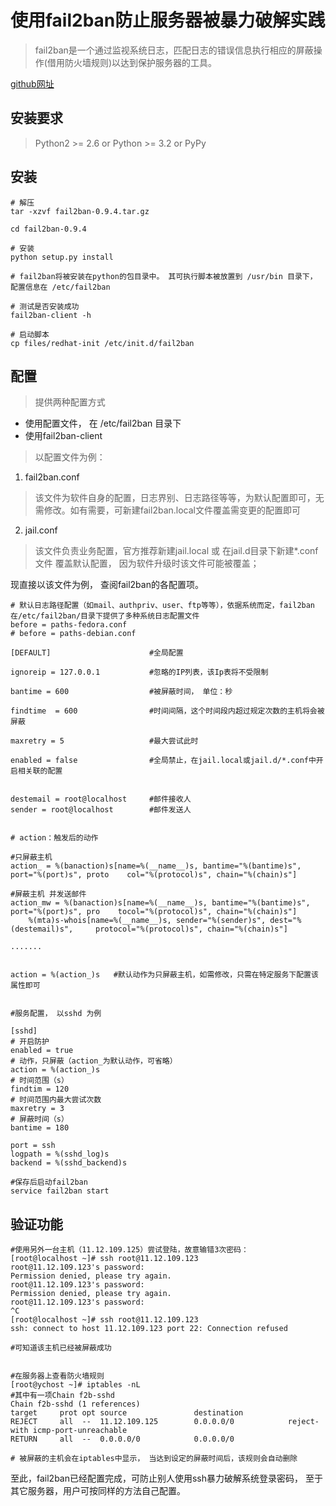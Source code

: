 使用fail2ban防止服务器被暴力破解实践
===

>fail2ban是一个通过监视系统日志，匹配日志的错误信息执行相应的屏蔽操作(借用防火墙规则)以达到保护服务器的工具。

[github网址](https://github.com/fail2ban/fail2ban)

安装要求
---
>Python2 >= 2.6 or Python >= 3.2 or PyPy

安装
---

```
# 解压
tar -xzvf fail2ban-0.9.4.tar.gz

cd fail2ban-0.9.4

# 安装
python setup.py install

# fail2ban将被安装在python的包目录中。 其可执行脚本被放置到 /usr/bin 目录下， 配置信息在 /etc/fail2ban

# 测试是否安装成功
fail2ban-client -h

# 启动脚本
cp files/redhat-init /etc/init.d/fail2ban

```

配置
---

>提供两种配置方式
  - 使用配置文件， 在 /etc/fail2ban 目录下
  - 使用fail2ban-client

>以配置文件为例：

1. fail2ban.conf

>该文件为软件自身的配置，日志界别、日志路径等等，为默认配置即可，无需修改。如有需要，可新建fail2ban.local文件覆盖需变更的配置即可

2. jail.conf

>该文件负责业务配置，官方推荐新建jail.local 或 在jail.d目录下新建*.conf文件 覆盖默认配置， 因为软件升级时该文件可能被覆盖；

现直接以该文件为例， 查阅fail2ban的各配置项。

```
# 默认日志路径配置（如mail、authpriv、user、ftp等等），依据系统而定，fail2ban在/etc/fail2ban/目录下提供了多种系统日志配置文件
before = paths-fedora.conf
# before = paths-debian.conf

[DEFAULT]                      #全局配置

ignoreip = 127.0.0.1           #忽略的IP列表，该Ip表将不受限制

bantime = 600                  #被屏蔽时间， 单位：秒

findtime  = 600                #时间间隔，这个时间段内超过规定次数的主机将会被屏蔽

maxretry = 5                   #最大尝试此时

enabled = false                #全局禁止，在jail.local或jail.d/*.conf中开启相关联的配置


destemail = root@localhost     #邮件接收人
sender = root@localhost        #邮件发送人


# action：触发后的动作

#只屏蔽主机
action_ = %(banaction)s[name=%(__name__)s, bantime="%(bantime)s", port="%(port)s", proto    col="%(protocol)s", chain="%(chain)s"]

#屏蔽主机 并发送邮件
action_mw = %(banaction)s[name=%(__name__)s, bantime="%(bantime)s", port="%(port)s", pro    tocol="%(protocol)s", chain="%(chain)s"]
    %(mta)s-whois[name=%(__name__)s, sender="%(sender)s", dest="%(destemail)s",     protocol="%(protocol)s", chain="%(chain)s"]

.......


action = %(action_)s   #默认动作为只屏蔽主机，如需修改，只需在特定服务下配置该属性即可


#服务配置， 以sshd 为例

[sshd]
# 开启防护
enabled = true
# 动作，只屏蔽（action_为默认动作，可省略）
action = %(action_)s
# 时间范围（s）
findtim = 120
# 时间范围内最大尝试次数
maxretry = 3
# 屏蔽时间（s）
bantime = 180

port = ssh
logpath = %(sshd_log)s
backend = %(sshd_backend)s

#保存后启动fail2ban
service fail2ban start
```

验证功能
---

```
#使用另外一台主机（11.12.109.125）尝试登陆，故意输错3次密码：
[root@localhost ~]# ssh root@11.12.109.123
root@11.12.109.123's password:
Permission denied, please try again.
root@11.12.109.123's password:
Permission denied, please try again.
root@11.12.109.123's password:
^C
[root@localhost ~]# ssh root@11.12.109.123
ssh: connect to host 11.12.109.123 port 22: Connection refused

#可知道该主机已经被屏蔽成功


#在服务器上查看防火墙规则
[root@ychost ~]# iptables -nL
#其中有一项Chain f2b-sshd
Chain f2b-sshd (1 references)
target     prot opt source               destination
REJECT     all  --  11.12.109.125        0.0.0.0/0            reject-with icmp-port-unreachable
RETURN     all  --  0.0.0.0/0            0.0.0.0/0

# 被屏蔽的主机会在iptables中显示， 当达到设定的屏蔽时间后，该规则会自动删除
```

至此，fail2ban已经配置完成，可防止别人使用ssh暴力破解系统登录密码， 至于其它服务器，用户可按同样的方法自己配置。

